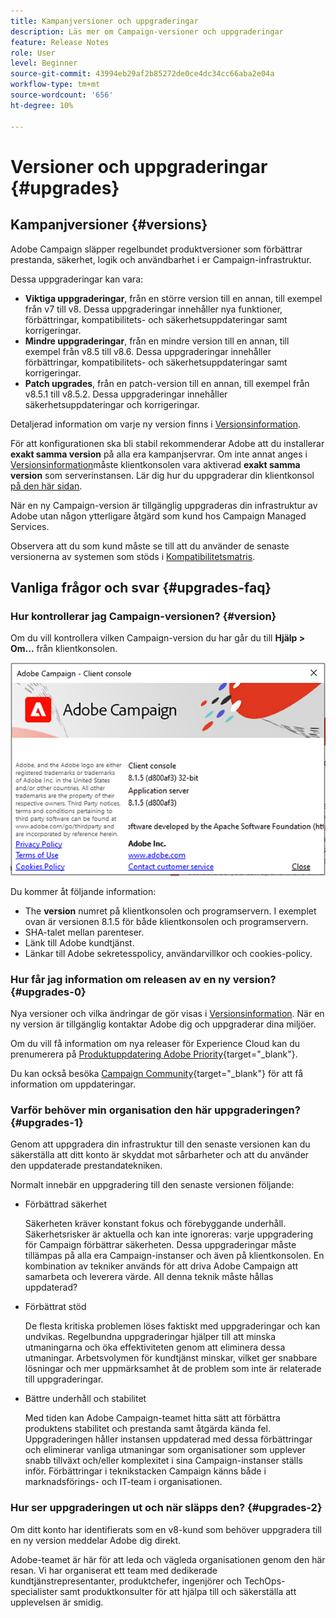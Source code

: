 ```yaml
---
title: Kampanjversioner och uppgraderingar
description: Läs mer om Campaign-versioner och uppgraderingar
feature: Release Notes
role: User
level: Beginner
source-git-commit: 43994eb29af2b85272de0ce4dc34cc66aba2e04a
workflow-type: tm+mt
source-wordcount: '656'
ht-degree: 10%

---
```


# Versioner och uppgraderingar {#upgrades}

## Kampanjversioner {#versions}

Adobe Campaign släpper regelbundet produktversioner som förbättrar prestanda, säkerhet, logik och användbarhet i er Campaign-infrastruktur.

Dessa uppgraderingar kan vara:

* **Viktiga uppgraderingar**, från en större version till en annan, till exempel från v7 till v8. Dessa uppgraderingar innehåller nya funktioner, förbättringar, kompatibilitets- och säkerhetsuppdateringar samt korrigeringar.
* **Mindre uppgraderingar**, från en mindre version till en annan, till exempel från v8.5 till v8.6. Dessa uppgraderingar innehåller förbättringar, kompatibilitets- och säkerhetsuppdateringar samt korrigeringar.
* **Patch upgrades**, från en patch-version till en annan, till exempel från v8.5.1 till v8.5.2. Dessa uppgraderingar innehåller säkerhetsuppdateringar och korrigeringar.

Detaljerad information om varje ny version finns i [Versionsinformation](release-notes.md).

För att konfigurationen ska bli stabil rekommenderar Adobe att du installerar **exakt samma version** på alla era kampanjservrar. Om inte annat anges i [Versionsinformation](release-notes.md)måste klientkonsolen vara aktiverad **exakt samma version** som serverinstansen. Lär dig hur du uppgraderar din klientkonsol [på den här sidan](../start/connect.md#upgrade-ac-console).

När en ny Campaign-version är tillgänglig uppgraderas din infrastruktur av Adobe utan någon ytterligare åtgärd som kund hos Campaign Managed Services.

Observera att du som kund måste se till att du använder de senaste versionerna av systemen som stöds i [Kompatibilitetsmatris](compatibility-matrix.md).


## Vanliga frågor och svar {#upgrades-faq}

### Hur kontrollerar jag Campaign-versionen? {#version}

Om du vill kontrollera vilken Campaign-version du har går du till **Hjälp > Om...** från klientkonsolen.

![](assets/ac-version.png)

Du kommer åt följande information:

* The **version** numret på klientkonsolen och programservern. I exemplet ovan är versionen 8.1.5 för både klientkonsolen och programservern.
* SHA-talet mellan parenteser.
* Länk till Adobe kundtjänst.
* Länkar till Adobe sekretesspolicy, användarvillkor och cookies-policy.

### Hur får jag information om releasen av en ny version? {#upgrades-0}

Nya versioner och vilka ändringar de gör visas i [Versionsinformation](release-notes.md). När en ny version är tillgänglig kontaktar Adobe dig och uppgraderar dina miljöer.

Om du vill få information om nya releaser för Experience Cloud kan du prenumerera på [Produktuppdatering Adobe Priority](https://www.adobe.com/se/subscription/priority-product-update.html){target="_blank"}.

Du kan också besöka [Campaign Community](https://experienceleaguecommunities.adobe.com/t5/custom/page/page-id/Community-TopicsPage?style=all&amp;sort=date&amp;order=desc&amp;filters=adobe-campaign-classic-community&amp;topic=Campaign+v8){target="_blank"} för att få information om uppdateringar.


### Varför behöver min organisation den här uppgraderingen? {#upgrades-1}

Genom att uppgradera din infrastruktur till den senaste versionen kan du säkerställa att ditt konto är skyddat mot sårbarheter och att du använder den uppdaterade prestandatekniken.

Normalt innebär en uppgradering till den senaste versionen följande:

* Förbättrad säkerhet

  Säkerheten kräver konstant fokus och förebyggande underhåll. Säkerhetsrisker är aktuella och kan inte ignoreras: varje uppgradering för Campaign förbättrar säkerheten. Dessa uppgraderingar måste tillämpas på alla era Campaign-instanser och även på klientkonsolen. En kombination av tekniker används för att driva Adobe Campaign att samarbeta och leverera värde. All denna teknik måste hållas uppdaterad?

* Förbättrat stöd

  De flesta kritiska problemen löses faktiskt med uppgraderingar och kan undvikas. Regelbundna uppgraderingar hjälper till att minska utmaningarna och öka effektiviteten genom att eliminera dessa utmaningar. Arbetsvolymen för kundtjänst minskar, vilket ger snabbare lösningar och mer uppmärksamhet åt de problem som inte är relaterade till uppgraderingar.


* Bättre underhåll och stabilitet

  Med tiden kan Adobe Campaign-teamet hitta sätt att förbättra produktens stabilitet och prestanda samt åtgärda kända fel. Uppgraderingen håller instansen uppdaterad med dessa förbättringar och eliminerar vanliga utmaningar som organisationer som upplever snabb tillväxt och/eller komplexitet i sina Campaign-instanser ställs inför. Förbättringar i teknikstacken Campaign känns både i marknadsförings- och IT-team i organisationen.


### Hur ser uppgraderingen ut och när släpps den? {#upgrades-2}

Om ditt konto har identifierats som en v8-kund som behöver uppgradera till en ny version meddelar Adobe dig direkt.

Adobe-teamet är här för att leda och vägleda organisationen genom den här resan. Vi har organiserat ett team med dedikerade kundtjänstrepresentanter, produktchefer, ingenjörer och TechOps-specialister samt produktkonsulter för att hjälpa till och säkerställa att upplevelsen är smidig.





